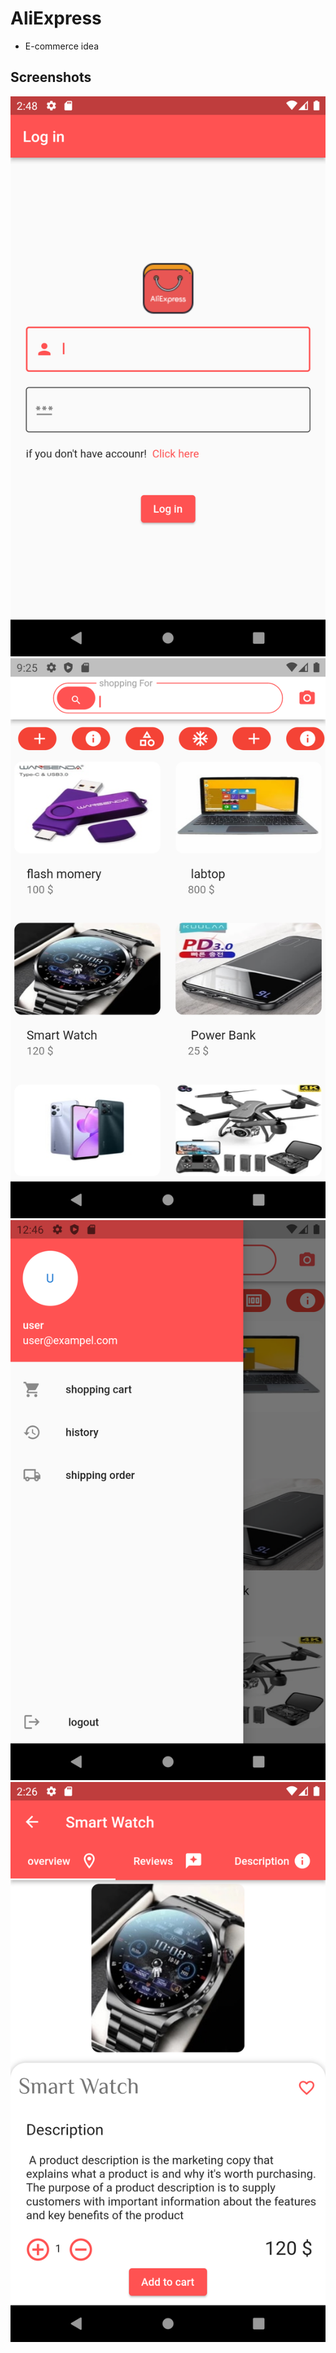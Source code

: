 # AliExpress
- E-commerce idea
## Screenshots
![assesst/img/store.png](assesst/img/login.png)
![assesst/img/store.png](assesst/img/index.png)
![assesst/img/store.png](assesst/img/drawer.png)
![assesst/img/store.png](assesst/img/prodact.png)